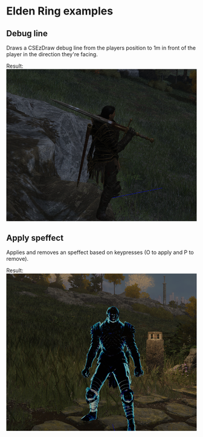 # Elden Ring examples

## Debug line
Draws a CSEzDraw debug line from the players position to 1m in front of the player in the direction they're facing.

Result:
![Debug line rendered by example mode code](img/example-mod-debug-line.png)

## Apply speffect
Applies and removes an speffect based on keypresses (O to apply and P to remove).

Result:
![Speffect applied on player after pressing keybind](img/example-mod-apply-speffect.png)
